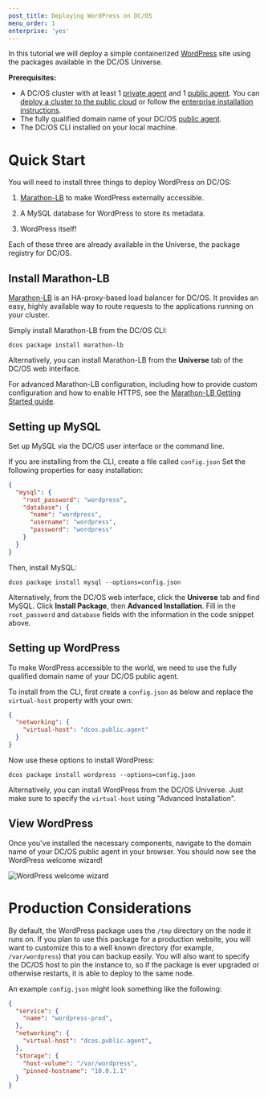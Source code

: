 ```yaml
---
post_title: Deploying WordPress on DC/OS
menu_order: 1
enterprise: 'yes'
---
```






In this tutorial we will deploy a simple containerized [WordPress][1] site using the packages available in the DC/OS Universe.

**Prerequisites:**

*   A DC/OS cluster with at least 1 [private agent][4] and 1 [public agent][4]. You can [deploy a cluster to the public cloud][5] or follow the [enterprise installation instructions][6].
*   The fully qualified domain name of your DC/OS [public agent][7].
* The DC/OS CLI installed on your local machine.


# Quick Start

You will need to install three things to deploy WordPress on DC/OS:

1. [Marathon-LB][2] to make WordPress externally accessible.

2. A MySQL database for WordPress to store its metadata.

3. WordPress itself!

Each of these three are already available in the Universe, the package registry for DC/OS.

## Install Marathon-LB

[Marathon-LB][2] is an HA-proxy-based load balancer for DC/OS. It provides an easy, highly available way to route requests to the applications running on your cluster.

Simply install Marathon-LB from the DC/OS CLI:

`dcos package install marathon-lb`

Alternatively, you can install Marathon-LB from the **Universe** tab of the DC/OS web interface.

For advanced Marathon-LB configuration, including how to provide custom configuration and how to enable HTTPS, see the [Marathon-LB Getting Started guide][3].

## Setting up MySQL

Set up MySQL via the DC/OS user interface or the command line.

If you are installing from the CLI, create a file called `config.json` Set the following properties for easy installation:

```json
{
  "mysql": {
    "root_password": "wordpress",
    "database": {
      "name": "wordpress",
      "username": "wordpress",
      "password": "wordpress"
    }
  }
}
```

Then, install MySQL:

`dcos package install mysql --options=config.json`

Alternatively, from the DC/OS web interface, click the **Universe** tab and find MySQL. Click **Install Package**, then **Advanced Installation**. Fill in the `root_password` and `database` fields with the information in the code snippet above.

## Setting up WordPress

To make WordPress accessible to the world, we need to use the fully qualified domain name of your DC/OS public agent.

To install from the CLI, first create a `config.json` as below and replace the `virtual-host` property with your own:

```json
{
  "networking": {
    "virtual-host": "dcos.public.agent"
  }
}
```

Now use these options to install WordPress:

`dcos package install wordpress --options=config.json`

Alternatively, you can install WordPress from the DC/OS Universe. Just make sure to specify the `virtual-host` using "Advanced Installation".

## View WordPress

Once you've installed the necessary components, navigate to the domain name of your DC/OS public agent in your browser. You should now see the WordPress welcome wizard!

![WordPress welcome wizard](../img/wordpress-welcome.png)

# Production Considerations

By default, the WordPress package uses the `/tmp` directory on the node it runs on. If you plan to use this package for a production website, you will want to customize this to a well known directory (for example, `/var/wordpress`) that you can backup easily. You will also want to specify the DC/OS host to pin the instance to, so if the package is ever upgraded or otherwise restarts, it is able to deploy to the same node.

An example `config.json` might look something like the following:

```json
{
  "service": {
    "name": "wordpress-prod",
  },
  "networking": {
    "virtual-host": "dcos.public.agent",
  },
  "storage": {
    "host-volume": "/var/wordpress",
    "pinned-hostname": "10.0.1.1"
  }
}
```


 [1]: https://wordpress.com/
 [2]: https://github.com/mesosphere/marathon-lb
 [3]: /1.8/usage/service-discovery/marathon-lb/
 [4]: /1.8/administration/locate-public-agent/
 [5]: /1.8/administration/installing/cloud/
 [6]: /1.8/administration/installing/custom/
 [7]: /1.8/overview/concepts/#public
 